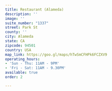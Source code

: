 ```yaml
---
title: Restaurant (Alameda)
description: ''
image: ''
suite_number: "1337"
street: Park St
county: ''
city: Alameda
state: CA
zipcode: 94501
country: USA
map_link: https://goo.gl/maps/hTwSmCFHPk6FCZXV9
operating_hours:
- 'Sun - Thu: 11AM - 9PM'
- 'Fri - Sat: 11AM - 9.30PM'
available: true
order: 2

---
```

